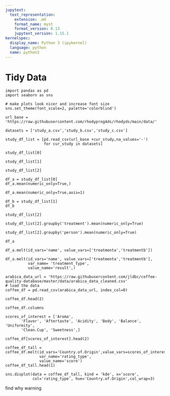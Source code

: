 ```yaml
---
jupytext:
  text_representation:
    extension: .md
    format_name: myst
    format_version: 0.13
    jupytext_version: 1.15.1
kernelspec:
  display_name: Python 3 (ipykernel)
  language: python
  name: python3
---
```


# Tidy Data

```{code-cell} ipython3
import pandas as pd
import seaborn as sns

# make plots look nicer and increase font size
sns.set_theme(font_scale=2, palette='colorblind')
```

```{code-cell} ipython3
url_base = 'https://raw.githubusercontent.com/rhodyprog4ds/rhodyds/main/data/'

datasets = ['study_a.csv','study_b.csv','study_c.csv']
```

```{code-cell} ipython3
study_df_list = [pd.read_csv(url_base +cur_study,na_values='-') 
                 for cur_study in datasets]
```

```{code-cell} ipython3
study_df_list[0]
```

```{code-cell} ipython3
study_df_list[1]
```

```{code-cell} ipython3
study_df_list[2]
```

```{code-cell} ipython3
df_a = study_df_list[0]
df_a.mean(numeric_only=True,)
```

```{code-cell} ipython3
df_a.mean(numeric_only=True,axis=1)
```

```{code-cell} ipython3
df_b = study_df_list[1]
df_b
```

```{code-cell} ipython3
study_df_list[2]
```

```{code-cell} ipython3
study_df_list[2].groupby('treatment').mean(numeric_only=True)
```

```{code-cell} ipython3
study_df_list[2].groupby('person').mean(numeric_only=True)
```

```{code-cell} ipython3
df_a
```

```{code-cell} ipython3
df_a.melt(id_vars='name', value_vars=['treatmenta','treatmentb'])
```

```{code-cell} ipython3
df_a.melt(id_vars='name', value_vars=['treatmenta','treatmentb'],
          var_name= 'treatment_type',
          value_name='result',)
```

```{code-cell} ipython3
arabica_data_url = 'https://raw.githubusercontent.com/jldbc/coffee-quality-database/master/data/arabica_data_cleaned.csv'
# load the data
coffee_df = pd.read_csv(arabica_data_url, index_col=0)
```

```{code-cell} ipython3
coffee_df.head(2)
```

```{code-cell} ipython3
coffee_df.columns
```

```{code-cell} ipython3
scores_of_interest = ['Aroma',
       'Flavor', 'Aftertaste', 'Acidity', 'Body', 'Balance', 'Uniformity',
       'Clean.Cup', 'Sweetness',]
```

```{code-cell} ipython3
coffee_df[scores_of_interest].head(2)
```

```{code-cell} ipython3
coffee_df_tall = coffee_df.melt(id_vars='Country.of.Origin',value_vars=scores_of_interest,
               var_name='rating_type',
               value_name='score')
coffee_df_tall.head(1)
```

```{code-cell} ipython3
sns.displot(data = coffee_df_tall, kind = 'kde', x='score',
            col='rating_type', hue='Country.of.Origin',col_wrap=3)
```

find why warning

```{code-cell} ipython3

```
